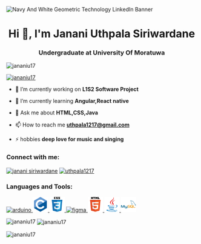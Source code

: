 ![Navy And White Geometric Technology  LinkedIn Banner](https://github.com/JananiU17/JananiU17/assets/154549994/9ef92dac-2489-4ce2-9224-a84d5b02f08e)

<h1 align="center">Hi 👋, I'm Janani Uthpala Siriwardane</h1>
<h3 align="center">Undergraduate at University Of Moratuwa</h3>

<p align="left"> <img src="https://komarev.com/ghpvc/?username=jananiu17&label=Profile%20views&color=0e75b6&style=flat" alt="jananiu17" /> </p>

<p align="left"> <a href="https://github.com/ryo-ma/github-profile-trophy"><img src="https://github-profile-trophy.vercel.app/?username=jananiu17" alt="jananiu17" /></a> </p>

- 🔭 I’m currently working on **L1S2 Software Project**

- 🌱 I’m currently learning **Angular,React native**

- 💬 Ask me about **HTML,CSS,Java**

- 📫 How to reach me **uthpala1217@gmail.com**

- ⚡ hobbies **deep love for music and singing**

<h3 align="left">Connect with me:</h3>
<p align="left">
<a href="https://linkedin.com/in/janani siriwardane" target="blank"><img align="center" src="https://raw.githubusercontent.com/rahuldkjain/github-profile-readme-generator/master/src/images/icons/Social/linked-in-alt.svg" alt="janani siriwardane" height="30" width="40" /></a>
<a href="https://www.hackerrank.com/uthpala1217" target="blank"><img align="center" src="https://raw.githubusercontent.com/rahuldkjain/github-profile-readme-generator/master/src/images/icons/Social/hackerrank.svg" alt="uthpala1217" height="30" width="40" /></a>
</p>

<h3 align="left">Languages and Tools:</h3>
<p align="left"> <a href="https://www.arduino.cc/" target="_blank" rel="noreferrer"> <img src="https://cdn.worldvectorlogo.com/logos/arduino-1.svg" alt="arduino" width="40" height="40"/> </a> <a href="https://www.cprogramming.com/" target="_blank" rel="noreferrer"> <img src="https://raw.githubusercontent.com/devicons/devicon/master/icons/c/c-original.svg" alt="c" width="40" height="40"/> </a> <a href="https://www.w3schools.com/css/" target="_blank" rel="noreferrer"> <img src="https://raw.githubusercontent.com/devicons/devicon/master/icons/css3/css3-original-wordmark.svg" alt="css3" width="40" height="40"/> </a> <a href="https://www.figma.com/" target="_blank" rel="noreferrer"> <img src="https://www.vectorlogo.zone/logos/figma/figma-icon.svg" alt="figma" width="40" height="40"/> </a> <a href="https://www.w3.org/html/" target="_blank" rel="noreferrer"> <img src="https://raw.githubusercontent.com/devicons/devicon/master/icons/html5/html5-original-wordmark.svg" alt="html5" width="40" height="40"/> </a> <a href="https://www.java.com" target="_blank" rel="noreferrer"> <img src="https://raw.githubusercontent.com/devicons/devicon/master/icons/java/java-original.svg" alt="java" width="40" height="40"/> </a> <a href="https://www.mysql.com/" target="_blank" rel="noreferrer"> <img src="https://raw.githubusercontent.com/devicons/devicon/master/icons/mysql/mysql-original-wordmark.svg" alt="mysql" width="40" height="40"/> </a> </p>

<p><img align="left" src="https://github-readme-stats.vercel.app/api/top-langs?username=jananiu17&show_icons=true&locale=en&layout=compact" alt="jananiu17" /></p>

<p>&nbsp;<img align="center" src="https://github-readme-stats.vercel.app/api?username=jananiu17&show_icons=true&locale=en" alt="jananiu17" /></p>

<p><img align="center" src="https://github-readme-streak-stats.herokuapp.com/?user=jananiu17&" alt="jananiu17" /></p>


